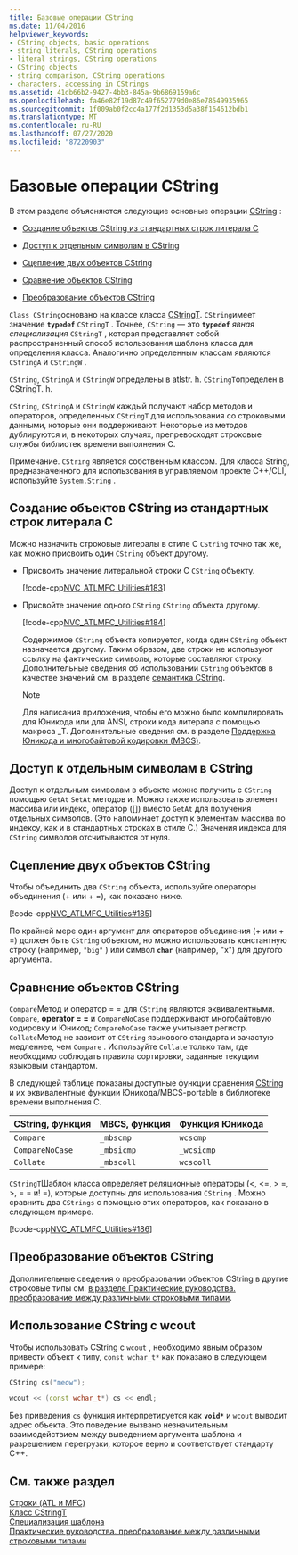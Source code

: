 ```yaml
---
title: Базовые операции CString
ms.date: 11/04/2016
helpviewer_keywords:
- CString objects, basic operations
- string literals, CString operations
- literal strings, CString operations
- CString objects
- string comparison, CString operations
- characters, accessing in CStrings
ms.assetid: 41db66b2-9427-4bb3-845a-9b6869159a6c
ms.openlocfilehash: fa46e82f19d87c49f652779d0e86e78549935965
ms.sourcegitcommit: 1f009ab0f2cc4a177f2d1353d5a38f164612bdb1
ms.translationtype: MT
ms.contentlocale: ru-RU
ms.lasthandoff: 07/27/2020
ms.locfileid: "87220903"
---
```

# <a name="basic-cstring-operations"></a>Базовые операции CString

В этом разделе объясняются следующие основные операции [CString](../atl-mfc-shared/reference/cstringt-class.md) :

- [Создание объектов CString из стандартных строк литерала C](#_core_creating_cstring_objects_from_standard_c_literal_strings)

- [Доступ к отдельным символам в CString](#_core_accessing_individual_characters_in_a_cstring)

- [Сцепление двух объектов CString](#_core_concatenating_two_cstring_objects)

- [Сравнение объектов CString](#_core_comparing_cstring_objects)

- [Преобразование объектов CString](#_core_converting_cstring_objects)

`Class CString`основано на классе класса [CStringT](../atl-mfc-shared/reference/cstringt-class.md). `CString`имеет значение **`typedef`** `CStringT` . Точнее, `CString` — это **`typedef`** *явная специализация* `CStringT` , которая представляет собой распространенный способ использования шаблона класса для определения класса. Аналогично определенным классам являются `CStringA` и `CStringW` .

`CString`, `CStringA` и `CStringW` определены в atlstr. h. `CStringT`определен в CStringT. h.

`CString`, `CStringA` и `CStringW` каждый получают набор методов и операторов, определенных `CStringT` для использования со строковыми данными, которые они поддерживают. Некоторые из методов дублируются и, в некоторых случаях, препревосходят строковые службы библиотек времени выполнения C.

Примечание. `CString` является собственным классом. Для класса String, предназначенного для использования в управляемом проекте C++/CLI, используйте `System.String` .

## <a name="creating-cstring-objects-from-standard-c-literal-strings"></a><a name="_core_creating_cstring_objects_from_standard_c_literal_strings"></a>Создание объектов CString из стандартных строк литерала C

Можно назначить строковые литералы в стиле C `CString` точно так же, как можно присвоить один `CString` объект другому.

- Присвоить значение литеральной строки C `CString` объекту.

   [!code-cpp[NVC_ATLMFC_Utilities#183](../atl-mfc-shared/codesnippet/cpp/basic-cstring-operations_1.cpp)]

- Присвойте значение одного `CString` `CString` объекта другому.

   [!code-cpp[NVC_ATLMFC_Utilities#184](../atl-mfc-shared/codesnippet/cpp/basic-cstring-operations_2.cpp)]

   Содержимое `CString` объекта копируется, когда один `CString` объект назначается другому. Таким образом, две строки не используют ссылку на фактические символы, которые составляют строку. Дополнительные сведения об использовании `CString` объектов в качестве значений см. в разделе [семантика CString](../atl-mfc-shared/cstring-semantics.md).

   > [!NOTE]
   > Для написания приложения, чтобы его можно было компилировать для Юникода или для ANSI, строки кода литерала с помощью макроса _T. Дополнительные сведения см. в разделе [Поддержка Юникода и многобайтовой кодировки (MBCS)](../atl-mfc-shared/unicode-and-multibyte-character-set-mbcs-support.md).

## <a name="accessing-individual-characters-in-a-cstring"></a><a name="_core_accessing_individual_characters_in_a_cstring"></a>Доступ к отдельным символам в CString

Доступ к отдельным символам в объекте можно получить с `CString` помощью `GetAt` `SetAt` методов и. Можно также использовать элемент массива или индекс, оператор ([]) вместо `GetAt` для получения отдельных символов. (Это напоминает доступ к элементам массива по индексу, как и в стандартных строках в стиле C.) Значения индекса для `CString` символов отсчитываются от нуля.

## <a name="concatenating-two-cstring-objects"></a><a name="_core_concatenating_two_cstring_objects"></a>Сцепление двух объектов CString

Чтобы объединить два `CString` объекта, используйте операторы объединения (+ или + =), как показано ниже.

[!code-cpp[NVC_ATLMFC_Utilities#185](../atl-mfc-shared/codesnippet/cpp/basic-cstring-operations_3.cpp)]

По крайней мере один аргумент для операторов объединения (+ или + =) должен быть `CString` объектом, но можно использовать константную строку (например, `"big"` ) или символ **`char`** (например, "x") для другого аргумента.

## <a name="comparing-cstring-objects"></a><a name="_core_comparing_cstring_objects"></a>Сравнение объектов CString

`Compare`Метод и оператор = = для `CString` являются эквивалентными. `Compare`, **operator = =** и `CompareNoCase` поддерживают многобайтовую кодировку и Юникод; `CompareNoCase` также учитывает регистр. `Collate`Метод не зависит от `CString` языкового стандарта и зачастую медленнее, чем `Compare` . Используйте `Collate` только там, где необходимо соблюдать правила сортировки, заданные текущим языковым стандартом.

В следующей таблице показаны доступные функции сравнения [CString](../atl-mfc-shared/reference/cstringt-class.md) и их эквивалентные функции Юникода/MBCS-portable в библиотеке времени выполнения C.

|CString, функция|MBCS, функция|Функция Юникода|
|----------------------|-------------------|----------------------|
|`Compare`|`_mbscmp`|`wcscmp`|
|`CompareNoCase`|`_mbsicmp`|`_wcsicmp`|
|`Collate`|`_mbscoll`|`wcscoll`|

`CStringT`Шаблон класса определяет реляционные операторы (<, \<=, > =, >, = = и! =), которые доступны для использования `CString` . Можно сравнить два `CStrings` с помощью этих операторов, как показано в следующем примере.

[!code-cpp[NVC_ATLMFC_Utilities#186](../atl-mfc-shared/codesnippet/cpp/basic-cstring-operations_4.cpp)]

## <a name="converting-cstring-objects"></a><a name="_core_converting_cstring_objects"></a>Преобразование объектов CString

Дополнительные сведения о преобразовании объектов CString в другие строковые типы см. [в разделе Практические руководства. преобразование между различными строковыми типами](../text/how-to-convert-between-various-string-types.md).

## <a name="using-cstring-with-wcout"></a>Использование CString с wcout

Чтобы использовать CString с `wcout` , необходимо явным образом привести объект к типу, `const wchar_t*` как показано в следующем примере:

```cpp
CString cs("meow");

wcout << (const wchar_t*) cs << endl;
```

Без приведения `cs` функция интерпретируется как **`void*`** и `wcout` выводит адрес объекта. Это поведение вызвано незначительным взаимодействием между выведением аргумента шаблона и разрешением перегрузки, которое верно и соответствует стандарту C++.

## <a name="see-also"></a>См. также раздел

[Строки (ATL и MFC)](../atl-mfc-shared/strings-atl-mfc.md)<br/>
[Класс CStringT](../atl-mfc-shared/reference/cstringt-class.md)<br/>
[Специализация шаблона](../cpp/template-specialization-cpp.md)<br/>
[Практические руководства. преобразование между различными строковыми типами](../text/how-to-convert-between-various-string-types.md)
